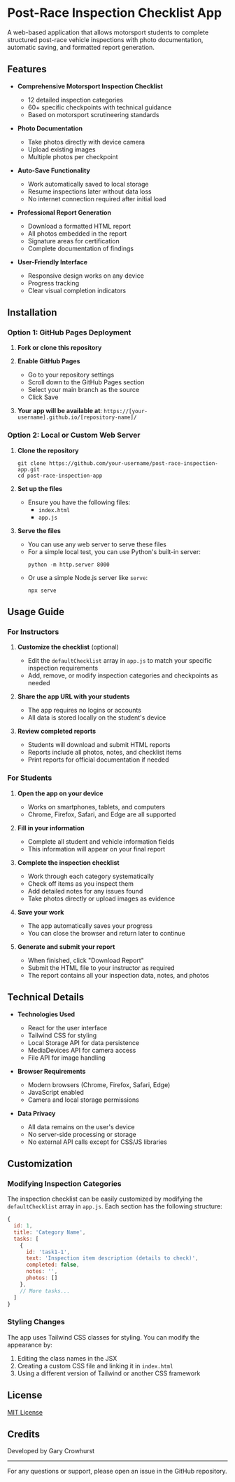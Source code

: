# Post-Race Inspection Checklist App

A web-based application that allows motorsport students to complete structured post-race vehicle inspections with photo documentation, automatic saving, and formatted report generation.


## Features

- **Comprehensive Motorsport Inspection Checklist**
  - 12 detailed inspection categories
  - 60+ specific checkpoints with technical guidance
  - Based on motorsport scrutineering standards

- **Photo Documentation**
  - Take photos directly with device camera
  - Upload existing images
  - Multiple photos per checkpoint

- **Auto-Save Functionality**
  - Work automatically saved to local storage
  - Resume inspections later without data loss
  - No internet connection required after initial load

- **Professional Report Generation**
  - Download a formatted HTML report
  - All photos embedded in the report
  - Signature areas for certification
  - Complete documentation of findings

- **User-Friendly Interface**
  - Responsive design works on any device
  - Progress tracking
  - Clear visual completion indicators

## Installation

### Option 1: GitHub Pages Deployment

1. **Fork or clone this repository**

2. **Enable GitHub Pages**
   - Go to your repository settings
   - Scroll down to the GitHub Pages section
   - Select your main branch as the source
   - Click Save

3. **Your app will be available at**:
   `https://[your-username].github.io/[repository-name]/`

### Option 2: Local or Custom Web Server

1. **Clone the repository**
   ```
   git clone https://github.com/your-username/post-race-inspection-app.git
   cd post-race-inspection-app
   ```

2. **Set up the files**
   - Ensure you have the following files:
     - `index.html`
     - `app.js`

3. **Serve the files**
   - You can use any web server to serve these files
   - For a simple local test, you can use Python's built-in server:
     ```
     python -m http.server 8000
     ```
   - Or use a simple Node.js server like `serve`:
     ```
     npx serve
     ```

## Usage Guide

### For Instructors

1. **Customize the checklist** (optional)
   - Edit the `defaultChecklist` array in `app.js` to match your specific inspection requirements
   - Add, remove, or modify inspection categories and checkpoints as needed

2. **Share the app URL with your students**
   - The app requires no logins or accounts
   - All data is stored locally on the student's device

3. **Review completed reports**
   - Students will download and submit HTML reports
   - Reports include all photos, notes, and checklist items
   - Print reports for official documentation if needed

### For Students

1. **Open the app on your device**
   - Works on smartphones, tablets, and computers
   - Chrome, Firefox, Safari, and Edge are all supported

2. **Fill in your information**
   - Complete all student and vehicle information fields
   - This information will appear on your final report

3. **Complete the inspection checklist**
   - Work through each category systematically
   - Check off items as you inspect them
   - Add detailed notes for any issues found
   - Take photos directly or upload images as evidence

4. **Save your work**
   - The app automatically saves your progress
   - You can close the browser and return later to continue

5. **Generate and submit your report**
   - When finished, click "Download Report"
   - Submit the HTML file to your instructor as required
   - The report contains all your inspection data, notes, and photos

## Technical Details

- **Technologies Used**
  - React for the user interface
  - Tailwind CSS for styling
  - Local Storage API for data persistence
  - MediaDevices API for camera access
  - File API for image handling

- **Browser Requirements**
  - Modern browsers (Chrome, Firefox, Safari, Edge)
  - JavaScript enabled
  - Camera and local storage permissions

- **Data Privacy**
  - All data remains on the user's device
  - No server-side processing or storage
  - No external API calls except for CSS/JS libraries

## Customization

### Modifying Inspection Categories

The inspection checklist can be easily customized by modifying the `defaultChecklist` array in `app.js`. Each section has the following structure:

```javascript
{
  id: 1, 
  title: 'Category Name',
  tasks: [
    { 
      id: 'task1-1', 
      text: 'Inspection item description (details to check)',
      completed: false, 
      notes: '', 
      photos: [] 
    },
    // More tasks...
  ]
}
```

### Styling Changes

The app uses Tailwind CSS classes for styling. You can modify the appearance by:

1. Editing the class names in the JSX
2. Creating a custom CSS file and linking it in `index.html`
3. Using a different version of Tailwind or another CSS framework

## License

[MIT License](LICENSE)

## Credits

Developed by Gary Crowhurst

---

For any questions or support, please open an issue in the GitHub repository.